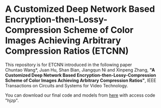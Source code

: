 # A Customized Deep Network Based Encryption-then-Lossy-Compression Scheme of Color Images Achieving Arbitrary Compression Ratios (ETCNN)
This repository is for ETCNN introduced in the following paper
<br>
Chuntao Wang*, Juan Hu, Shan Bian, Jiangqun Ni and Xinpeng Zhang, **"A Customized Deep Network Based Encryption-then-Lossy-Compression Scheme of Color Images Achieving Arbitrary Compression Ratios"**, IEEE Transactions on Circuits and Systems for Video Technology.

You can download our final code and models from <a href="https://pan.baidu.com/s/1NlrChzriP56Z6xF47l6aLg?pwd=hjzp" target="_blank">here</a> with access code "hjzp".

